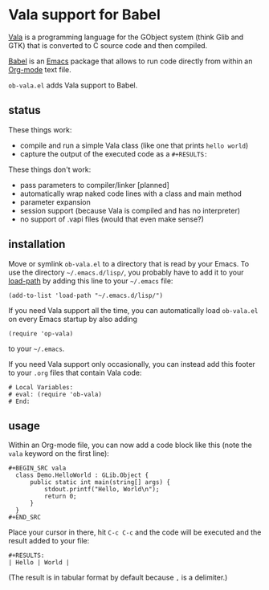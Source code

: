 Vala support for Babel
======================

[Vala] is a programming language for the GObject system (think Glib
and GTK) that is converted to C source code and then compiled.

[Babel] is an [Emacs] package that allows to run code directly from
within an [Org-mode] text file.

`ob-vala.el` adds Vala support to Babel.


status
------

These things work:

- compile and run a simple Vala class (like one that prints `hello world`)
- capture the output of the executed code as a `#+RESULTS:`

These things don't work:

- pass parameters to compiler/linker [planned]
- automatically wrap naked code lines with a class and main method
- parameter expansion
- session support (because Vala is compiled and has no interpreter)
- no support of .vapi files (would that even make sense?)


installation
------------

Move or symlink `ob-vala.el` to a directory that is read by your
Emacs.  To use the directory `~/.emacs.d/lisp/`, you probably have to add
it to your [load-path] by adding this line to your `~/.emacs` file:

```elisp
(add-to-list 'load-path "~/.emacs.d/lisp/")
```

If you need Vala support all the time, you can automatically load
`ob-vala.el` on every Emacs startup by also adding

```elisp
(require 'op-vala)
```

to your `~/.emacs`.

If you need Vala support only occasionally, you can instead add this
footer to your `.org` files that contain Vala code:

```elisp
# Local Variables:
# eval: (require 'ob-vala)
# End:
```


usage
-----

Within an Org-mode file, you can now add a code block like this (note
the `vala` keyword on the first line):

```
#+BEGIN_SRC vala
  class Demo.HelloWorld : GLib.Object {
      public static int main(string[] args) {
          stdout.printf("Hello, World\n");
          return 0;
      }
  }
#+END_SRC
```

Place your cursor in there, hit `C-c C-c` and the code will be
executed and the result added to your file:

```
#+RESULTS:
| Hello | World |
```

(The result is in tabular format by default because `,` is a
delimiter.)



[Vala]: https://wiki.gnome.org/Projects/Vala
[Babel]: http://orgmode.org/worg/org-contrib/babel/
[Emacs]: https://www.gnu.org/software/emacs/
[Org-mode]: http://orgmode.org
[load-path]: https://www.emacswiki.org/emacs/LoadPath
